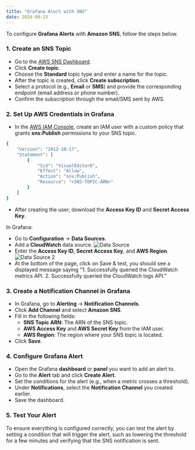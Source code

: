 ```yaml
---
title: "Grafana Alert with SNS"
date: 2024-09-23
---
```


To configure **Grafana Alerts** with **Amazon SNS**, follow the steps below.

### 1. Create an SNS Topic
- Go to the [AWS SNS Dashboard](https://console.aws.amazon.com/sns/home).
- Click **Create topic**.
- Choose the **Standard** topic type and enter a name for the topic.
- After the topic is created, click **Create subscription**.
- Select a protocol (e.g., **Email** or **SMS**) and provide the corresponding endpoint (email address or phone number).
- Confirm the subscription through the email/SMS sent by AWS.

### 2. Set Up AWS Credentials in Grafana
- In the [AWS IAM Console](https://console.aws.amazon.com/iam/), create an IAM user with a custom policy that grants **sns:Publish** permissions to your SNS topic.
```sh
{
    "Version": "2012-10-17",
    "Statement": [
        {
            "Sid": "VisualEditor0",
            "Effect": "Allow",
            "Action": "sns:Publish",
            "Resource": "<SNS-TOPIC-ARN>"
        }
    ]
}
```
- After creating the user, download the **Access Key ID** and **Secret Access Key**.

In Grafana:
- Go to **Configuration** → **Data Sources**.
- Add a **CloudWatch** data source.
![Data Source](/datasource.png)
- Enter the **Access Key ID**, **Secret Access Key**, and **AWS Region**.
![Data Source 2](/datasource2.png)
- At the bottom of the page, click on Save & test, you should see a displayed message saying "1. Successfully queried the CloudWatch metrics API. 2. Successfully queried the CloudWatch logs API."

### 3. Create a Notification Channel in Grafana
- In Grafana, go to **Alerting** → **Notification Channels**.
- Click **Add Channel** and select **Amazon SNS**.
- Fill in the following fields:
    - **SNS Topic ARN**: The ARN of the SNS topic.
    - **AWS Access Key** and **AWS Secret Key** from the IAM user.
    - **AWS Region**: The region where your SNS topic is located.
- Click **Save**.

### 4. Configure Grafana Alert
- Open the Grafana **dashboard** or **panel** you want to add an alert to.
- Go to the **Alert** tab and click **Create Alert**.
- Set the conditions for the alert (e.g., when a metric crosses a threshold).
- Under **Notifications**, select the **Notification Channel** you created earlier.
- Save the dashboard.

### 5. Test Your Alert
To ensure everything is configured correctly, you can test the alert by setting a condition that will trigger the alert, such as lowering the threshold for a few minutes and verifying that the SNS notification is sent.

